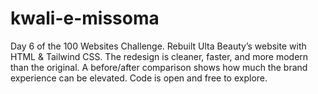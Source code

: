 # kwali-e-missoma
Day 6 of the 100 Websites Challenge. Rebuilt Ulta Beauty’s website with HTML &amp; Tailwind CSS. The redesign is cleaner, faster, and more modern than the original. A before/after comparison shows how much the brand experience can be elevated. Code is open and free to explore.
